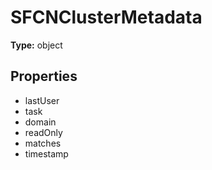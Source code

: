 # SFCNClusterMetadata


**Type:** object

## Properties
* lastUser
* task
* domain
* readOnly
* matches
* timestamp
